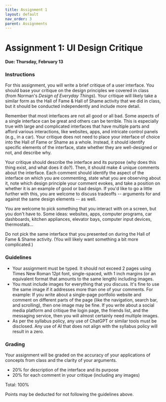 ```yaml
---
title: Assignment 1
layout: default
nav_order: 3
parent: Assignments
---
```


# Assignment 1: UI Design Critique

**Due: Thursday, February 13**
### Instructions

For this assignment, you will write a brief critique of a user interface. You should base your critique on the design principles we covered in class (from Norman's _Design of Everyday Things_). Your critique will likely take a similar form as the Hall of Fame & Hall of Shame activity that we did in class, but it should be conducted independently and include more detail. 

Remember that most interfaces are not all good or all bad. Some aspects of a single interface can be great and others can be terrible. This is especially true with large and complicated interfaces that have multiple parts and afford various interactions, like websites, apps, and intricate control panels (e.g., in a car). Your critique does not need to place your interface of choice into the Hall of Fame or Shame as a whole. Instead, it should identify specific elements of the interface, state whether they are well-designed or not, and describe why. 

Your critique should describe the interface and its purpose (why does this thing exist, and what does it do?). Then, it should make 4 unique comments about the interface. Each comment should identify the aspect of the interface on which you are commenting, state what you are observing about it, note which design principle your comment evokes, and take a position on whether it is an example of good or bad design. If you'd like to go a little further with this, you are welcome to discuss tradeoffs -- arguments for and against the same design elements -- as well. 

You are welcome to pick something that you interact with on a screen, but you don't have to. Some ideas: websites, apps, computer programs, car dashboards, kitchen appliances, elevator bays, computer input devices, thermostats... 

Do not pick the same interface that you presented on during the Hall of Fame & Shame activity. (You will likely want something a bit more complicated.)

### Guidelines

* Your assignment must be typed. It should not exceed 2 pages using Times New Roman 12pt font, single-spaced, with 1 inch margins (or an equivalent format that amounts to the same length) including images.
* You must include images for everything that you discuss. It's fine to use the same image if it addresses more than one of your comments. For example: If you write about a single-page portfolio website and comment on different parts of the page (like the navigation, search bar, and scrolling), then one image may be fine. If you write about a social media platform and critique the login page, the friends list, and the messaging service, then you will almost certainly need multiple images.
* As per the syllabus policy, any use of ChatGPT or similar tools must be disclosed. Any use of AI that does not align with the syllabus policy will result in a zero.

### Grading

Your assignment will be graded on the accuracy of your applications of concepts from class and the clarity of your arguments.
* 20% for description of the interface and its purpose
* 20% for each comment in your critique (including any images)

Total: 100%

Points may be deducted for not following the guidelines above.